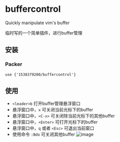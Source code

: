 # buffercontrol
Quickly manipulate vim's buffer

临时写的一个简单插件，进行buffer管理
## 安装
### Packer
```use {'1538379200/buffercontrol'}```

## 使用
- ```<leader>b``` 打开buffer管理悬浮窗口
- 悬浮窗口中，```x``` 可关闭当前光标下的buffer
- 悬浮窗口中，```<C-x>``` 可关闭除当前光标下的其他buffer
- 悬浮窗口中，```<Enter>``` 可打开光标下的buffer
- 悬浮窗口中，```q``` 或者 ```<Esc>``` 可退出当前窗口
- 使用命令 ```:Bdo``` 可关闭其他buffer
![image](https://user-images.githubusercontent.com/42434762/216771087-cb27388d-b397-46fd-b84d-a1e0723200c7.png)

